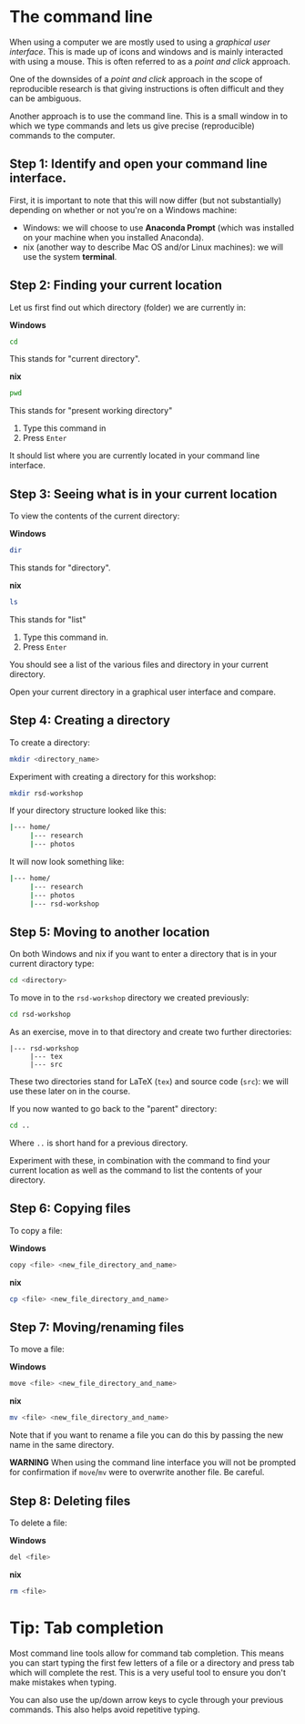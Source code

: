 # The command line

When using a computer we are mostly used to using a _graphical user interface_.
This is made up of icons and windows and is mainly interacted with using a
mouse. This is often referred to as a _point and click_ approach.

One of the downsides of a _point and click_ approach in the scope of
reproducible research is that giving instructions is often difficult and they
can be ambiguous.

Another approach is to use the command line. This is a small window in to which
we type commands and lets us give precise (reproducible) commands to the
computer.

## Step 1: Identify and open your command line interface.

First, it is important to note that this will now differ (but not substantially)
depending on whether or not you're on a Windows machine:

- Windows: we will choose to use **Anaconda Prompt** (which was installed on
  your machine when you installed Anaconda).
- nix (another way to describe Mac OS and/or Linux machines): we will use the
  system **terminal**.


## Step 2: Finding your current location

Let us first find out which directory (folder) we are currently in:

**Windows**

```bash
cd
```

This stands for "current directory".

**nix**

```bash
pwd
```

This stands for "present working directory"

1. Type this command in
2. Press `Enter`

It should list where you are currently located in your
command line interface.

## Step 3: Seeing what is in your current location

To view the contents of the current directory:

**Windows**

```bash
dir
```

This stands for "directory".

**nix**

```bash
ls
```

This stands for "list"

1. Type this command in.
2. Press `Enter`

You should see a list of the various files and directory in your current
directory.

Open your current directory in a graphical user interface and compare.

## Step 4: Creating a directory

To create a directory:

```bash
mkdir <directory_name>
```

Experiment with creating a directory for this workshop:

```bash
mkdir rsd-workshop
```

If your directory structure looked like this:

```bash
|--- home/
     |--- research
     |--- photos
```

It will now look something like:

```bash
|--- home/
     |--- research
     |--- photos
     |--- rsd-workshop
```

## Step 5: Moving to another location

On both Windows and nix if you want to enter a directory that is in your current
diractory type:

```bash
cd <directory>
```

To move in to the `rsd-workshop` directory we created previously:

```bash
cd rsd-workshop
```

As an exercise, move in to that directory and create two further directories:

```
|--- rsd-workshop
     |--- tex
     |--- src

```

These two directories stand for LaTeX (`tex`) and source code (`src`): we will
use these later on in the course.

If you now wanted to go back to the "parent" directory:

```bash
cd ..
```

Where `..` is short hand for a previous directory.

Experiment with these, in combination with the command to find your current
location as well as the command to list the contents of your directory.

## Step 6: Copying files

To copy a file:

**Windows**

```bash
copy <file> <new_file_directory_and_name>
```

**nix**

```bash
cp <file> <new_file_directory_and_name>
```

## Step 7: Moving/renaming files

To move a file:

**Windows**

```bash
move <file> <new_file_directory_and_name>
```

**nix**

```bash
mv <file> <new_file_directory_and_name>
```

Note that if you want to rename a file you can do this by passing the new name
in the same directory.

**WARNING** When using the command line interface you will not be prompted for
confirmation if `move`/`mv` were to overwrite another file. Be careful.

## Step 8: Deleting files

To delete a file:

**Windows**

```bash
del <file>
```

**nix**

```bash
rm <file>
```

# Tip: Tab completion

Most command line tools allow for command tab completion. This means you can
start typing the first few letters of a file or a directory and press tab which
will complete the rest. This is a very useful tool to ensure you don't make
mistakes when typing.

You can also use the up/down arrow keys to cycle through your previous commands.
This also helps avoid repetitive typing.

